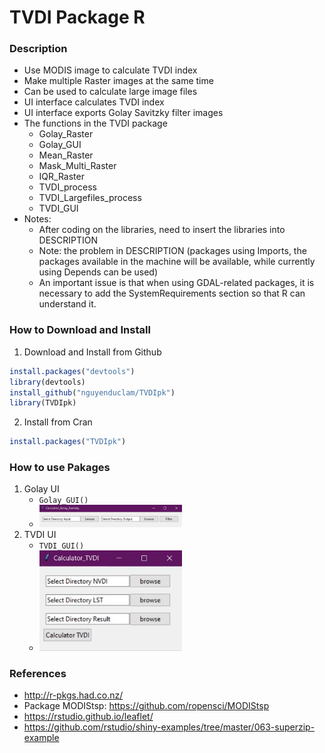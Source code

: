 # TVDI Package R

### Description
- Use MODIS image to calculate TVDI index
- Make multiple Raster images at the same time
- Can be used to calculate large image files
- UI interface calculates TVDI index
- UI interface exports Golay Savitzky filter images
- The functions in the TVDI package
    - Golay_Raster
    - Golay_GUI
    - Mean_Raster
    - Mask_Multi_Raster
    - IQR_Raster
    - TVDI_process
    - TVDI_Largefiles_process
    - TVDI_GUI
- Notes:
    - After coding on the libraries, need to insert the libraries into DESCRIPTION
    - Note: the problem in DESCRIPTION (packages using Imports, the packages available in the machine will be available, while currently using Depends can be used)
    - An important issue is that when using GDAL-related packages, it is necessary to add the SystemRequirements section so that R can understand it.

### How to Download and Install
1. Download and Install from Github
``` r
install.packages("devtools")
library(devtools)
install_github("nguyenduclam/TVDIpk")
library(TVDIpk)
```
2. Install from Cran
``` r
install.packages("TVDIpk")
```

### How to use Pakages
1. Golay UI
    + `Golay_GUI()`
    + <img src="Golay_GUI.jpg" width="50%">
2. TVDI UI
    + `TVDI_GUI()`
    + <img src="TVDI_GUI.jpg" width="50%">

### References
- http://r-pkgs.had.co.nz/
- Package MODIStsp: https://github.com/ropensci/MODIStsp
- https://rstudio.github.io/leaflet/
- https://github.com/rstudio/shiny-examples/tree/master/063-superzip-example